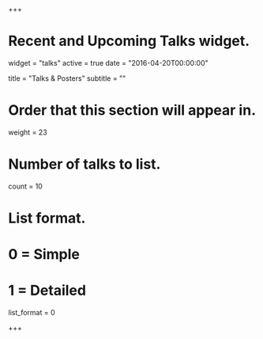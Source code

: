 +++
# Recent and Upcoming Talks widget.
widget = "talks"
active = true
date = "2016-04-20T00:00:00"

title = "Talks & Posters"
subtitle = ""

# Order that this section will appear in.
weight = 23

# Number of talks to list.
count = 10

# List format.
#   0 = Simple
#   1 = Detailed
list_format = 0

+++

